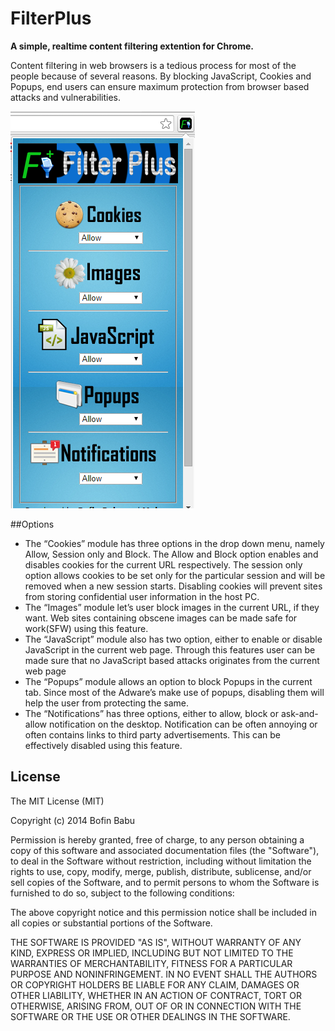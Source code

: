 # FilterPlus
**A simple, realtime content filtering extention for Chrome.**

Content filtering in web browsers is a tedious process for most of the people because of several reasons. By blocking JavaScript, Cookies and Popups, end users can ensure maximum protection from browser based attacks and vulnerabilities. 

![FilterPlus](https://github.com/bofinbabu/FilterPlus/blob/master/screenshot.PNG)

##Options

* The “Cookies” module has three options in the drop down menu, namely Allow, Session only and Block. The Allow and Block option enables and disables cookies for the current URL respectively. The session only option allows cookies to be set only for the particular session and will be removed when a new session starts. Disabling cookies will prevent sites from storing confidential user information in the host PC. 
* The “Images” module let’s user block images in the current URL, if they want. Web sites containing obscene images can be made safe for work(SFW) using this feature.
* The “JavaScript” module also has two option, either to enable or disable JavaScript in the current web page. Through this features user can be made sure that no JavaScript based attacks originates from the current web page
* The “Popups” module allows an option to block Popups in the current tab. Since most of the Adware’s make use of popups, disabling them will help the user from protecting the same.
* The “Notifications” has three options, either to allow, block or ask-and-allow notification on the desktop. Notification can be often annoying or often contains links to third party advertisements. This can be effectively disabled using this feature.

## License

The MIT License (MIT)

Copyright (c) 2014 Bofin Babu

Permission is hereby granted, free of charge, to any person obtaining a copy
of this software and associated documentation files (the "Software"), to deal
in the Software without restriction, including without limitation the rights
to use, copy, modify, merge, publish, distribute, sublicense, and/or sell
copies of the Software, and to permit persons to whom the Software is
furnished to do so, subject to the following conditions:

The above copyright notice and this permission notice shall be included in
all copies or substantial portions of the Software.

THE SOFTWARE IS PROVIDED "AS IS", WITHOUT WARRANTY OF ANY KIND, EXPRESS OR
IMPLIED, INCLUDING BUT NOT LIMITED TO THE WARRANTIES OF MERCHANTABILITY,
FITNESS FOR A PARTICULAR PURPOSE AND NONINFRINGEMENT. IN NO EVENT SHALL THE
AUTHORS OR COPYRIGHT HOLDERS BE LIABLE FOR ANY CLAIM, DAMAGES OR OTHER
LIABILITY, WHETHER IN AN ACTION OF CONTRACT, TORT OR OTHERWISE, ARISING FROM,
OUT OF OR IN CONNECTION WITH THE SOFTWARE OR THE USE OR OTHER DEALINGS IN
THE SOFTWARE.
